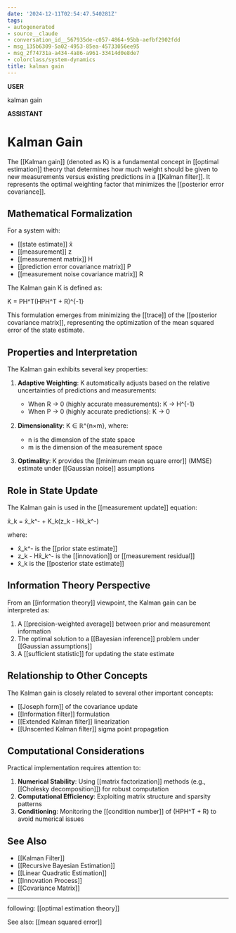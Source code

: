 ```yaml
---
date: '2024-12-11T02:54:47.540281Z'
tags:
- autogenerated
- source__claude
- conversation_id__567935de-c057-4864-95bb-aefbf2902fdd
- msg_135b6309-5a02-4953-85ea-45733056ee95
- msg_2f74731a-a434-4a86-a961-33414d0e8de7
- colorclass/system-dynamics
title: kalman gain
---
```


**USER**

kalman gain


**ASSISTANT**

# Kalman Gain

The [[Kalman gain]] (denoted as K) is a fundamental concept in [[optimal estimation]] theory that determines how much weight should be given to new measurements versus existing predictions in a [[Kalman filter]]. It represents the optimal weighting factor that minimizes the [[posterior error covariance]].

## Mathematical Formalization

For a system with:
- [[state estimate]] x̂
- [[measurement]] z
- [[measurement matrix]] H
- [[prediction error covariance matrix]] P
- [[measurement noise covariance matrix]] R

The Kalman gain K is defined as:

K = PH^T(HPH^T + R)^{-1}

This formulation emerges from minimizing the [[trace]] of the [[posterior covariance matrix]], representing the optimization of the mean squared error of the state estimate.

## Properties and Interpretation

The Kalman gain exhibits several key properties:

1. **Adaptive Weighting**: K automatically adjusts based on the relative uncertainties of predictions and measurements:
   - When R → 0 (highly accurate measurements): K → H^{-1}
   - When P → 0 (highly accurate predictions): K → 0

2. **Dimensionality**: K ∈ ℝ^{n×m}, where:
   - n is the dimension of the state space
   - m is the dimension of the measurement space

3. **Optimality**: K provides the [[minimum mean square error]] (MMSE) estimate under [[Gaussian noise]] assumptions

## Role in State Update

The Kalman gain is used in the [[measurement update]] equation:

x̂_k = x̂_k^- + K_k(z_k - Hx̂_k^-)

where:
- x̂_k^- is the [[prior state estimate]]
- z_k - Hx̂_k^- is the [[innovation]] or [[measurement residual]]
- x̂_k is the [[posterior state estimate]]

## Information Theory Perspective

From an [[information theory]] viewpoint, the Kalman gain can be interpreted as:

1. A [[precision-weighted average]] between prior and measurement information
2. The optimal solution to a [[Bayesian inference]] problem under [[Gaussian assumptions]]
3. A [[sufficient statistic]] for updating the state estimate

## Relationship to Other Concepts

The Kalman gain is closely related to several other important concepts:

- [[Joseph form]] of the covariance update
- [[Information filter]] formulation
- [[Extended Kalman filter]] linearization
- [[Unscented Kalman filter]] sigma point propagation

## Computational Considerations

Practical implementation requires attention to:

1. **Numerical Stability**: Using [[matrix factorization]] methods (e.g., [[Cholesky decomposition]]) for robust computation
2. **Computational Efficiency**: Exploiting matrix structure and sparsity patterns
3. **Conditioning**: Monitoring the [[condition number]] of (HPH^T + R) to avoid numerical issues

## See Also

- [[Kalman Filter]]
- [[Recursive Bayesian Estimation]]
- [[Linear Quadratic Estimation]]
- [[Innovation Process]]
- [[Covariance Matrix]]


---


following: [[optimal estimation theory]]

See also: [[mean squared error]]